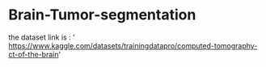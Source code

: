 # Brain-Tumor-segmentation
the dataset link is : ' https://www.kaggle.com/datasets/trainingdatapro/computed-tomography-ct-of-the-brain'
